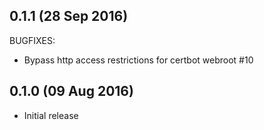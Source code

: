 ## 0.1.1 (28 Sep 2016)

BUGFIXES:

  * Bypass http access restrictions for certbot webroot #10

## 0.1.0 (09 Aug 2016)

  * Initial release
